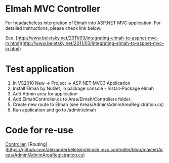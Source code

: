 Elmah MVC Controller
====================

For headacheless intergration of Elmah into ASP.NET MVC application. For detailed instructions, please check link below.

See, [http://www.beletsky.net/2011/03/integrating-elmah-to-aspnet-mvc-in.html](http://www.beletsky.net/2011/03/integrating-elmah-to-aspnet-mvc-in.html)

Test application
================

1. In VS2010 New -> Project -> ASP.NET MVC3 Application
2. Install Elmah by NuGet, in package console - Install-Package elmah
3. Add Admin area for application
4. Add ElmahController.cs to Area/Elmah/Controllers folder.
5. Create new route to Elmah (see Areas/Admin/AdminAreaRegistration.cs)
6. Run application and go to /admin/elmah

Code for re-use
===============

[Controller](https://github.com/alexanderbeletsky/elmah.mvc.controller/blob/master/Areas/Admin/Controllers/ElmahController.cs),
[Routing] (https://github.com/alexanderbeletsky/elmah.mvc.controller/blob/master/Areas/Admin/AdminAreaRegistration.cs)